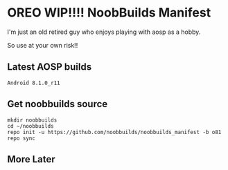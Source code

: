 # OREO WIP!!!!  NoobBuilds Manifest

I'm just an old retired guy who enjoys playing with aosp as a hobby.

So use at your own risk!!

## Latest AOSP builds

```
Android 8.1.0_r11
```

## Get noobbuilds source

```
mkdir noobbuilds
cd ~/noobbuilds
repo init -u https://github.com/noobbuilds/noobbuilds_manifest -b o81
repo sync
```



## More Later
